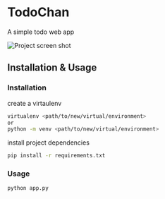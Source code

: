 # TodoChan

A simple todo web app

![Project screen shot](site.png)

## Installation & Usage

### Installation

create a virtaulenv

```bash
virtualenv <path/to/new/virtual/environment>
or
python -m venv <path/to/new/virtual/environment>
```

install project dependencies

```bash
pip install -r requirements.txt
```

### Usage

```bash
python app.py
```
